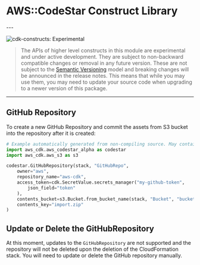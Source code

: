 # AWS::CodeStar Construct Library

<!--BEGIN STABILITY BANNER-->---


![cdk-constructs: Experimental](https://img.shields.io/badge/cdk--constructs-experimental-important.svg?style=for-the-badge)

> The APIs of higher level constructs in this module are experimental and under active development.
> They are subject to non-backward compatible changes or removal in any future version. These are
> not subject to the [Semantic Versioning](https://semver.org/) model and breaking changes will be
> announced in the release notes. This means that while you may use them, you may need to update
> your source code when upgrading to a newer version of this package.

---
<!--END STABILITY BANNER-->

## GitHub Repository

To create a new GitHub Repository and commit the assets from S3 bucket into the repository after it is created:

```python
# Example automatically generated from non-compiling source. May contain errors.
import aws_cdk.aws_codestar_alpha as codestar
import aws_cdk.aws_s3 as s3

codestar.GitHubRepository(stack, "GitHubRepo",
    owner="aws",
    repository_name="aws-cdk",
    access_token=cdk.SecretValue.secrets_manager("my-github-token",
        json_field="token"
    ),
    contents_bucket=s3.Bucket.from_bucket_name(stack, "Bucket", "bucket-name"),
    contents_key="import.zip"
)
```

## Update or Delete the GitHubRepository

At this moment, updates to the `GitHubRepository` are not supported and the repository will not be deleted upon the deletion of the CloudFormation stack. You will need to update or delete the GitHub repository manually.
